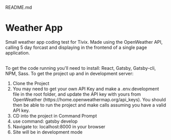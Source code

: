 README.md
<h1>Weather App</h1>
Small weather app coding test for Tivix. Made using the OpenWeather API, calling 5 day forcast and displaying in the frontend of a single page application.
<br></br>

To get the code running you'll need to install:
React, Gatsby, Gatsby-cli, NPM, Sass. 
To get the project up and in development server: 
<ol>
  <li>Clone the Project</li>
  <li>You may need to get your own API Key and make a .env.development file in the root folder, and update the API key with yours from OpenWeather (https://home.openweathermap.org/api_keys). You should then be able to run the project and make calls assuming you have a valid API key.
  <li>CD into the project in Command Prompt</li>
  <li>use command: gatsby develop</li>
  <li>Navigate to: localhost:8000 in your browser</li>
  <li>Site will be in development mode</li>
</ol>
